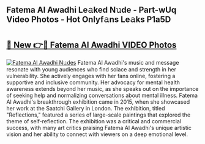 ## Fatema Al Awadhi Le𝚊ked N𝚞de - Part-wUq Video Photos - Hot Onlyf𝚊ns Le𝚊ks P1a5D

# <h2><a href="http://ab51454.deff.icu/?id=Fatema+Al+Awadhi">🔗 New 👉🔴 Fatema Al Awadhi VIDEO Photos</a></h2>

[![Fatema Al Awadhi N𝚞des](https://i.imgur.com/rIISA9y.gif)](http://ab51454.deff.icu/?id=Fatema+Al+Awadhi)
Fatema Al Awadhi's music and message resonate with young audiences who find solace and strength in her vulnerability. She actively engages with her fans online, fostering a supportive and inclusive community. Her advocacy for mental health awareness extends beyond her music, as she speaks out on the importance of seeking help and normalizing conversations about mental illness. Fatema Al Awadhi's breakthrough exhibition came in 2015, when she showcased her work at the Saatchi Gallery in London. The exhibition, titled "Reflections," featured a series of large-scale paintings that explored the theme of self-reflection. The exhibition was a critical and commercial success, with many art critics praising Fatema Al Awadhi's unique artistic vision and her ability to connect with viewers on a deep emotional level.
